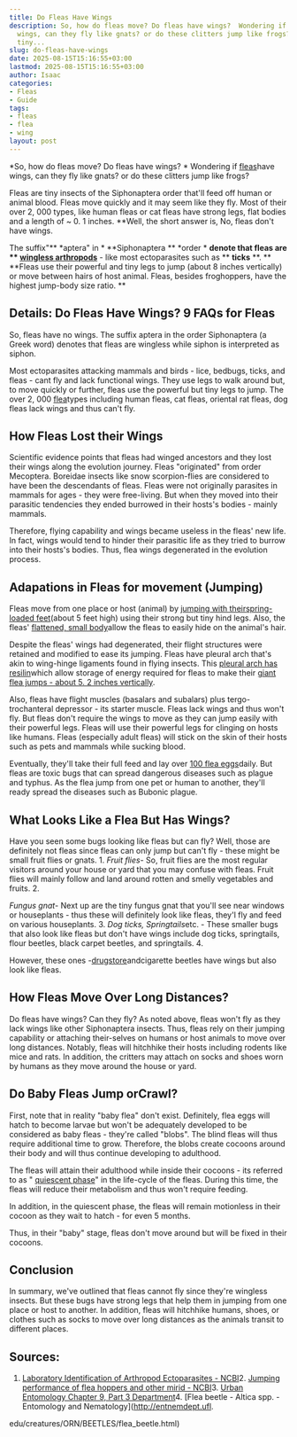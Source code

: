 ```yaml
---
title: Do Fleas Have Wings
description: So, how do fleas move? Do fleas have wings?  Wondering if fleas have
  wings, can they fly like gnats? or do these clitters jump like frogs? Fleas are
  tiny...
slug: do-fleas-have-wings
date: 2025-08-15T15:16:55+03:00
lastmod: 2025-08-15T15:16:55+03:00
author: Isaac
categories:
- Fleas
- Guide
tags:
- fleas
- flea
- wing
layout: post
---
```

*So, how do fleas move? Do fleas have wings? * Wondering if [fleas](https://www.canr.msu.edu/ipm/uploads/files/Fleas.pdf)have wings, can they fly like gnats? or do these clitters jump like frogs?

Fleas are tiny insects of the Siphonaptera order that'll feed off human or animal blood. Fleas move quickly and it may seem like they fly. Most of their over 2, 000 types, like human fleas or cat fleas have strong legs, flat bodies and a length of ~ 0. 1 inches. **Well, the short answer is, No, fleas don't have wings.

The suffix"** *aptera" in * **Siphonaptera ** *order * **denote that fleas are ** [wingless arthropods](https://en.wikipedia.org/wiki/Aptera)** - like most ectoparasites such as ** **ticks** **. ** **Fleas use their powerful and tiny legs to jump (about 8 inches vertically) or move between hairs of host animal. Fleas, besides froghoppers, have the highest jump-body size ratio. **

##  Details: Do Fleas Have Wings? 9 FAQs for Fleas

So, fleas have no wings. The suffix aptera in the order Siphonaptera (a Greek word) denotes that fleas are wingless while siphon is interpreted as siphon.

Most ectoparasites attacking mammals and birds - lice, bedbugs, ticks, and fleas - cant fly and lack functional wings. They use legs to walk around but, to move quickly or further, fleas use the powerful but tiny legs to jump. The over 2, 000 [flea](https://pestpolicy.com/best-flea-carpet-powder/)types including human fleas, cat fleas, oriental rat fleas, dog fleas lack wings and thus can't fly.

##  How Fleas Lost their Wings

Scientific evidence points that fleas had winged ancestors and they lost their wings along the evolution journey. Fleas "originated" from order Mecoptera. Boreidae insects like snow scorpion-flies are considered to have been the descendants of fleas. Fleas were not originally parasites in mammals for ages - they were free-living. But when they moved into their parasitic tendencies they ended burrowed in their hosts's bodies - mainly mammals.

Therefore, flying capability and wings became useless in the fleas' new life. In fact, wings would tend to hinder their parasitic life as they tried to burrow into their hosts's bodies. Thus, flea wings degenerated in the evolution process.

##  Adapations in Fleas for movement (Jumping)

Fleas move from one place or host (animal) by [jumping with their](https://www.wired.com/2011/02/flea-jumping-mechanics/)[spring-loaded feet](https://www.wired.com/2011/02/flea-jumping-mechanics/)(about 5 feet high) using their strong but tiny hind legs. Also, the fleas' [flattened, small body](http://bioweb.uwlax.edu/bio210/s2012/dorshors_jaco/adaptation.htm)allow the fleas to easily hide on the animal's hair.

Despite the fleas' wings had degenerated, their flight structures were retained and modified to ease its jumping. Fleas have pleural arch that's akin to wing-hinge ligaments found in flying insects. This [pleural arch has resilin](https://bmcbiol.biomedcentral.com/articles/10.1186/1741-7007-6-41)which allow storage of energy required for fleas to make their [giant flea jumps - about 5. 2 inches vertically](https://pestpolicy.com/how-high-can-fleas-jump/).

Also, fleas have flight muscles (basalars and subalars) plus tergo-trochanteral depressor - its starter muscle. Fleas lack wings and thus won't fly. But fleas don't require the wings to move as they can jump easily with their powerful legs. Fleas will use their powerful legs for clinging on hosts like humans. Fleas (especially adult fleas) will stick on the skin of their hosts such as pets and mammals while sucking blood.

Eventually, they'll take their full feed and lay over [100 flea eggs](https://pestpolicy.com/how-to-kill-flea-eggs/)daily. But fleas are toxic bugs that can spread dangerous diseases such as plague and typhus. As the flea jump from one pet or human to another, they'll ready spread the diseases such as Bubonic plague.

##  What Looks Like a Flea But Has Wings?

Have you seen some bugs looking like fleas but can fly? Well, those are definitely not fleas since fleas can only jump but can't fly - these might be small fruit flies or gnats. 1. *Fruit flies*- So, fruit flies are the most regular visitors around your house or yard that you may confuse with fleas. Fruit flies will mainly follow and land around rotten and smelly vegetables and fruits. 2.

*Fungus gnat*- Next up are the tiny fungus gnat that you'll see near windows or houseplants - thus these will definitely look like fleas, they'l fly and feed on various houseplants. 3. *Dog ticks, Springtails*etc. - These smaller bugs that also look like fleas but don't have wings include dog ticks, springtails, flour beetles, black carpet beetles, and springtails. 4.

However, these ones -[drugstore](http://entomology.ifas.ufl.edu/creatures/urban/stored/drugstore_beetle.htm)andcigarette beetles have wings but also look like fleas.

##  How Fleas Move Over Long Distances?

Do fleas have wings? Can they fly? As noted above, fleas won't fly as they lack wings like other Siphonaptera insects. Thus, fleas rely on their jumping capability or attaching their-selves on humans or host animals to move over long distances. Notably, fleas will hitchhike their hosts including rodents like mice and rats. In addition, the critters may attach on socks and shoes worn by humans as they move around the house or yard.

##  Do Baby Fleas Jump orCrawl?

First, note that in reality "baby flea" don't exist. Definitely, flea eggs will hatch to become larvae but won't be adequately developed to be considered as baby fleas - they're called "blobs". The blind fleas will thus require additional time to grow. Therefore, the blobs create cocoons around their body and will thus continue developing to adulthood.

The fleas will attain their adulthood while inside their cocoons - its referred to as " [quiescent phase](http://www.cvbd.org/en/flea-borne-diseases/about-fleas/development-cycle/preemerged-adult/)" in the life-cycle of the fleas. During this time, the fleas will reduce their metabolism and thus won't require feeding.

In addition, in the quiescent phase, the fleas will remain motionless in their cocoon as they wait to hatch - for even 5 months.

Thus, in their "baby" stage, fleas don't move around but will be fixed in their cocoons.

##  Conclusion

In summary, we've outlined that fleas cannot fly since they're wingless insects. But these bugs have strong legs that help them in jumping from one place or host to another. In addition, fleas will hitchhike humans, shoes, or clothes such as socks to move over long distances as the animals transit to different places.

##  Sources:

1. [Laboratory Identification of Arthropod Ectoparasites - NCBI](https://www.ncbi.nlm.nih.gov/pmc/articles/PMC3910909/)2. [Jumping performance of flea hoppers and other mirid - NCBI](https://www.ncbi.nlm.nih.gov/pubmed/28193637)3. [Urban Entomology Chapter 9, Part 3 Department](https://entomology.ucr.edu/ebeling_ch9_3)4. [Flea beetle - Altica spp. - Entomology and Nematology](http://entnemdept.ufl.

edu/creatures/ORN/BEETLES/flea_beetle.html)
